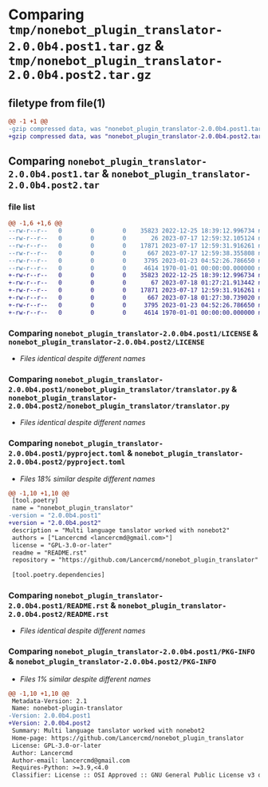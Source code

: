 # Comparing `tmp/nonebot_plugin_translator-2.0.0b4.post1.tar.gz` & `tmp/nonebot_plugin_translator-2.0.0b4.post2.tar.gz`

## filetype from file(1)

```diff
@@ -1 +1 @@
-gzip compressed data, was "nonebot_plugin_translator-2.0.0b4.post1.tar", max compression
+gzip compressed data, was "nonebot_plugin_translator-2.0.0b4.post2.tar", max compression
```

## Comparing `nonebot_plugin_translator-2.0.0b4.post1.tar` & `nonebot_plugin_translator-2.0.0b4.post2.tar`

### file list

```diff
@@ -1,6 +1,6 @@
--rw-r--r--   0        0        0    35823 2022-12-25 18:39:12.996734 nonebot_plugin_translator-2.0.0b4.post1/LICENSE
--rw-r--r--   0        0        0       26 2023-07-17 12:59:32.105124 nonebot_plugin_translator-2.0.0b4.post1/nonebot_plugin_translator/__init__.py
--rw-r--r--   0        0        0    17871 2023-07-17 12:59:31.916261 nonebot_plugin_translator-2.0.0b4.post1/nonebot_plugin_translator/translator.py
--rw-r--r--   0        0        0      667 2023-07-17 12:59:38.355808 nonebot_plugin_translator-2.0.0b4.post1/pyproject.toml
--rw-r--r--   0        0        0     3795 2023-01-23 04:52:26.786650 nonebot_plugin_translator-2.0.0b4.post1/README.rst
--rw-r--r--   0        0        0     4614 1970-01-01 00:00:00.000000 nonebot_plugin_translator-2.0.0b4.post1/PKG-INFO
+-rw-r--r--   0        0        0    35823 2022-12-25 18:39:12.996734 nonebot_plugin_translator-2.0.0b4.post2/LICENSE
+-rw-r--r--   0        0        0       67 2023-07-18 01:27:21.913442 nonebot_plugin_translator-2.0.0b4.post2/nonebot_plugin_translator/__init__.py
+-rw-r--r--   0        0        0    17871 2023-07-17 12:59:31.916261 nonebot_plugin_translator-2.0.0b4.post2/nonebot_plugin_translator/translator.py
+-rw-r--r--   0        0        0      667 2023-07-18 01:27:30.739020 nonebot_plugin_translator-2.0.0b4.post2/pyproject.toml
+-rw-r--r--   0        0        0     3795 2023-01-23 04:52:26.786650 nonebot_plugin_translator-2.0.0b4.post2/README.rst
+-rw-r--r--   0        0        0     4614 1970-01-01 00:00:00.000000 nonebot_plugin_translator-2.0.0b4.post2/PKG-INFO
```

### Comparing `nonebot_plugin_translator-2.0.0b4.post1/LICENSE` & `nonebot_plugin_translator-2.0.0b4.post2/LICENSE`

 * *Files identical despite different names*

### Comparing `nonebot_plugin_translator-2.0.0b4.post1/nonebot_plugin_translator/translator.py` & `nonebot_plugin_translator-2.0.0b4.post2/nonebot_plugin_translator/translator.py`

 * *Files identical despite different names*

### Comparing `nonebot_plugin_translator-2.0.0b4.post1/pyproject.toml` & `nonebot_plugin_translator-2.0.0b4.post2/pyproject.toml`

 * *Files 18% similar despite different names*

```diff
@@ -1,10 +1,10 @@
 [tool.poetry]
 name = "nonebot_plugin_translator"
-version = "2.0.0b4.post1"
+version = "2.0.0b4.post2"
 description = "Multi language tanslator worked with nonebot2"
 authors = ["Lancercmd <lancercmd@gmail.com>"]
 license = "GPL-3.0-or-later"
 readme = "README.rst"
 repository = "https://github.com/Lancercmd/nonebot_plugin_translator"
 
 [tool.poetry.dependencies]
```

### Comparing `nonebot_plugin_translator-2.0.0b4.post1/README.rst` & `nonebot_plugin_translator-2.0.0b4.post2/README.rst`

 * *Files identical despite different names*

### Comparing `nonebot_plugin_translator-2.0.0b4.post1/PKG-INFO` & `nonebot_plugin_translator-2.0.0b4.post2/PKG-INFO`

 * *Files 1% similar despite different names*

```diff
@@ -1,10 +1,10 @@
 Metadata-Version: 2.1
 Name: nonebot-plugin-translator
-Version: 2.0.0b4.post1
+Version: 2.0.0b4.post2
 Summary: Multi language tanslator worked with nonebot2
 Home-page: https://github.com/Lancercmd/nonebot_plugin_translator
 License: GPL-3.0-or-later
 Author: Lancercmd
 Author-email: lancercmd@gmail.com
 Requires-Python: >=3.9,<4.0
 Classifier: License :: OSI Approved :: GNU General Public License v3 or later (GPLv3+)
```

